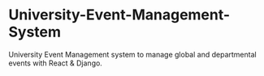 # University-Event-Management-System
University Event Management system to manage global and departmental events with React &amp; Django.
